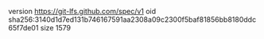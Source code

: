 version https://git-lfs.github.com/spec/v1
oid sha256:3140d1d7ed131b746167591aa2308a09c2300f5baf81856bb8180ddc65f7de01
size 1579

